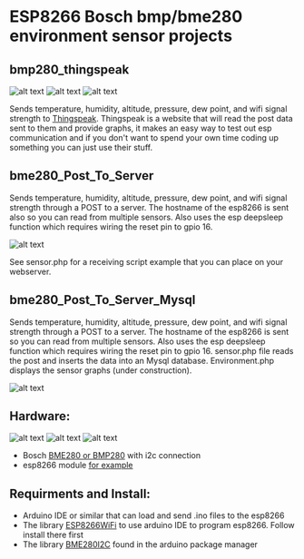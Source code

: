 ESP8266 Bosch bmp/bme280 environment sensor projects
=============

## bmp280_thingspeak

![alt text](https://github.com/slumbermachine/ESP8266/blob/master/images/img5.JPG)
![alt text](https://github.com/slumbermachine/ESP8266/blob/master/images/img1.JPG)
![alt text](https://github.com/slumbermachine/ESP8266/blob/master/images/img7.png)

Sends temperature, humidity, altitude, pressure, dew point, and wifi signal strength to [Thingspeak](https://thingspeak.com/).  Thingspeak is a website that will read the post data sent to them and provide graphs, it makes an easy way to test out esp communication and if you don't want to spend your own time coding up something you can just use their stuff.

## bme280_Post_To_Server

Sends temperature, humidity, altitude, pressure, dew point, and wifi signal strength through a POST to a server. The hostname of the esp8266 is sent also so you can read from multiple sensors.  Also uses the esp deepsleep function which requires wiring the reset pin to gpio 16. 

![alt text](https://github.com/slumbermachine/ESP8266/blob/master/images/img8.JPG)

See sensor.php for a receiving script example that you can place on your webserver.

## bme280_Post_To_Server_Mysql

Sends temperature, humidity, altitude, pressure, dew point, and wifi signal strength through a POST to a server. The hostname of the esp8266 is sent so you can read from multiple sensors.  Also uses the esp deepsleep function which requires wiring the reset pin to gpio 16.  sensor.php file reads the post and inserts the data into an Mysql database. Environment.php displays the sensor graphs (under construction).


![alt text](https://github.com/slumbermachine/ESP8266/blob/master/images/img4.png)

## Hardware:

![alt text](https://github.com/slumbermachine/ESP8266/blob/master/images/img2.JPG)
![alt text](https://github.com/slumbermachine/ESP8266/blob/master/images/img3.JPG)
![alt text](https://github.com/slumbermachine/ESP8266/blob/master/images/img6.JPG)

* Bosch [BME280 or BMP280](https://www.amazon.com/dp/B0118XCKTG/ref=cm_sw_r_tw_dp_x_5feozbVBZTRCQ) with i2c connection
* esp8266 module [for example](https://www.amazon.com/dp/B01IK9GEQG/ref=cm_sw_r_tw_dp_x_DieozbD29KNYZ)

## Requirments and Install:

* Arduino IDE or similar that can load and send .ino files to the esp8266
* The library [ESP8266WiFi](https://github.com/esp8266/Arduino) to use arduino IDE to program esp8266. Follow install there first
* The library [BME280I2C](https://github.com/finitespace/BME280) found in the arduino package manager
